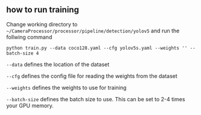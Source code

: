 ## how to run training

Change working directory to ```~/CameraProcessor/processor/pipeline/detection/yolov5``` and run the follwing command

```
python train.py --data coco128.yaml --cfg yolov5s.yaml --weights '' --batch-size 4
```

```--data``` defines the location of the dataset

```--cfg``` defines the config file for reading the weights from the dataset

```--weights``` defines the weights to use for training

```--batch-size``` defines the batch size to use. This can be set to 2-4 times your GPU memory.